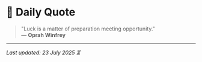 # 📜 Daily Quote

> "Luck is a matter of preparation meeting opportunity."  
> — **Oprah Winfrey**

---

_Last updated: 23 July 2025 ⏳_
